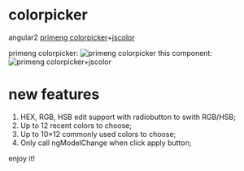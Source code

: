 # colorpicker
angular2 [primeng colorpicker](https://www.primefaces.org/primeng/showcase/#/colorpicker)+[jscolor](http://jscolor.com)

primeng colorpicker: ![primeng colorpicker](../master/before20200409.png) this component: ![primeng colorpicker+jscolor](../master/after20200409.png)
# new features
1. HEX, RGB, HSB edit support with radiobutton to swith RGB/HSB;
2. Up to 12 recent colors to choose;
3. Up to 10×12 commonly used colors to choose;
4. Only call ngModelChange when click apply button;

enjoy it!

